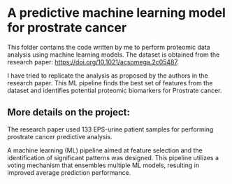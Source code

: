 # A predictive machine learning model for prostrate cancer


This folder contains the code written by me to perform proteomic data analysis using machine learning models. The dataset is obtained from the research paper: https://doi.org/10.1021/acsomega.2c05487.

I have tried to replicate the analysis as proposed by the authors in the research paper. This ML pipeline finds the best set of features from the dataset and identifies potential proteomic biomarkers for Prostrate cancer.

## More details on the project:
The research paper used 133 EPS-urine patient samples for performing prostrate cancer predictive analysis.

A machine learning (ML) pipeline aimed at feature selection and the identification of significant patterns was designed. This pipeline utilizes a voting mechanism that ensembles multiple ML models, resulting in improved average prediction performance. 
